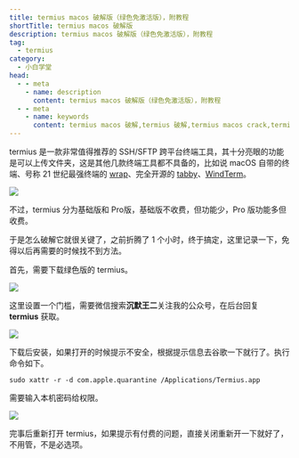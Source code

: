 ```yaml
---
title: termius macos 破解版（绿色免激活版），附教程
shortTitle: termius macos 破解版
description: termius macos 破解版（绿色免激活版），附教程
tag:
  - termius
category:
  - 小白学堂
head:
  - - meta
    - name: description
      content: termius macos 破解版（绿色免激活版），附教程
  - - meta
    - name: keywords
      content: termius macos 破解,termius 破解,termius macos crack,termius破解教程,termius mac破解,termius破解版,termius激活
---
```



termius 是一款非常值得推荐的 SSH/SFTP 跨平台终端工具，其十分亮眼的功能是可以上传文件夹，这是其他几款终端工具都不具备的，比如说 macOS 自带的终端、号称 21 世纪最强终端的 [wrap](https://tobebetterjavaer.com/gongju/warp.html)、完全开源的 [tabby](https://tobebetterjavaer.com/gongju/tabby.html)、[WindTerm](https://tobebetterjavaer.com/gongju/windterm.html)。

![](http://cdn.tobebetterjavaer.com/tobebetterjavaer/images/nice-article/itmind//termius-macos-da746c37-59e6-41d8-820a-76cfcd3393f3.png)

不过，termius 分为基础版和 Pro版，基础版不收费，但功能少，Pro 版功能多但收费。

于是怎么破解它就很关键了，之前折腾了 1 个小时，终于搞定，这里记录一下，免得以后再需要的时候找不到方法。

首先，需要下载绿色版的 termius。

![](http://cdn.tobebetterjavaer.com/tobebetterjavaer/images/nice-article/itmind//termius-macos-d148f533-fc21-4c0a-a715-63785c7be8eb.png)

这里设置一个门槛，需要微信搜索**沉默王二**关注我的公众号，在后台回复  **termius** 获取。

![](https://cdn.tobebetterjavaer.com/tobebetterjavaer/images/nice-article/itmind-ideapxideajhideayjjhmideazxjhzcmpjjcyjjhqcyx-fc5a32f3-04ed-4bbf-9df8-a13a409a275f.png)

下载后安装，如果打开的时候提示不安全，根据提示信息去谷歌一下就行了。执行命令如下。

```
sudo xattr -r -d com.apple.quarantine /Applications/Termius.app
```

需要输入本机密码给权限。

![](http://cdn.tobebetterjavaer.com/tobebetterjavaer/images/nice-article/itmind//termius-macos-bc429f94-b091-45ae-a1e0-90dbf68827c7.png)

完事后重新打开 termius，如果提示有付费的问题，直接关闭重新开一下就好了，不用管，不是必选项。



